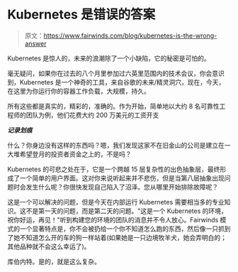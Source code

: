 # Kubernetes 是错误的答案

> 原文：<https://www.fairwinds.com/blog/kubernetes-is-the-wrong-answer>

 Kubernetes 是惊人的，未来的浪潮除了一个小缺陷，它的秘密是可怕的。

毫无疑问，如果你在过去的八个月里参加过六英里范围内的技术会议，你会意识到，Kubernetes 是一个神奇的工具，来自谷歌的未来/精灵洞穴，现在，今天，在这里为你运行你的容器工作负载，大规模，持久。

所有这些都是真实的，精彩的，准确的。作为开始，简单地以大约 8 名可靠性工程师的团队为例，他们花费大约 200 万美元的工资开支

***记录划痕***

什么？你身边没有这样的东西吗？嗯，我们发现这家不在旧金山的公司是建立在一大堆希望登月的投资者资金之上的，不是吗？

Kubernetes 的可悲之处在于，它是一个跨越 15 层复杂性的出色抽象层，最终形成了一个简单的用户界面。这对你来说听起来并不悲伤，但是当第八层抽象出现问题时会发生什么呢？你很快发现自己陷入了沼泽。您从哪里开始排除故障呢？

这是一个可以解决的问题，但是今天在内部运行 Kubernetes 需要相当多的专业知识。这不是第一天的问题，而是第二天的问题。"这是一个 Kubernetes 的环境，祝你好运，再见！"听到构建您的环境的团队的消息并不令人放心。Fairwinds 模式的一个显著特点是，你不会被扔给一个你不知道怎么跑的东西，然后像一只抓到了她不知道怎么开的车的狗一样站着(如果她是一只边境牧羊犬，她会弄明白的；其他品种就不会这么幸运了)。

库伯内特。是的，就是这么复杂。